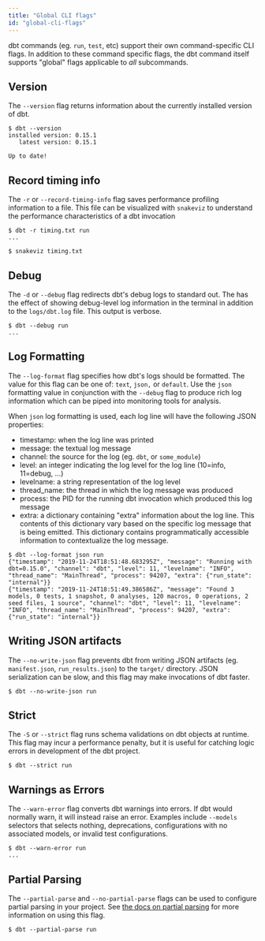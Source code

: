 ```yaml
---
title: "Global CLI flags"
id: "global-cli-flags"
---
```


dbt commands (eg. `run`, `test`, etc) support their own command-specific CLI flags. In addition to these command specific flags, the dbt command itself supports "global" flags applicable to *all* subcommands.

## Version

The `--version`  flag returns information about the currently installed version of dbt.

<File name='Usage'>

```text
$ dbt --version
installed version: 0.15.1
   latest version: 0.15.1

Up to date!
```

</File>

## Record timing info

The `-r` or `--record-timing-info` flag saves performance profiling information to a file. This file can be visualized with `snakeviz` to understand the performance characteristics of a dbt invocation

<File name='Usage'>

```text
$ dbt -r timing.txt run
...

$ snakeviz timing.txt
```

</File>

## Debug
The `-d` or `--debug` flag redirects dbt's debug logs to standard out. The has the effect of showing debug-level log information in the terminal in addition to the `logs/dbt.log` file. This output is verbose.

<File name='Usage'>

```text
$ dbt --debug run
...

```

</File>

## Log Formatting

The `--log-format` flag specifies how dbt's logs should be formatted. The value for this flag can be one of: `text`, `json,` or `default`. Use the `json` formatting value in conjunction with the `--debug` flag to produce rich log information which can be piped into monitoring tools for analysis.

When `json` log formatting is used, each log line will have the following JSON properties:
- timestamp: when the log line was printed
- message: the textual log message
- channel: the source for the log (eg. `dbt`, or `some_module`)
- level: an integer indicating the log level for the log line (10=info, 11=debug, ...)
- levelname: a string representation of the log level
- thread_name: the thread in which the log message was produced
- process: the PID for the running dbt invocation which produced this log message
- extra: a dictionary containing "extra" information about the log line. This contents of this dictionary vary based on the specific log message that is being emitted. This dictionary contains programmatically accessible information to contextualize the log message.

<File name='Usage'>

```text
$ dbt --log-format json run
{"timestamp": "2019-11-24T18:51:48.683295Z", "message": "Running with dbt=0.15.0", "channel": "dbt", "level": 11, "levelname": "INFO", "thread_name": "MainThread", "process": 94207, "extra": {"run_state": "internal"}}
{"timestamp": "2019-11-24T18:51:49.386586Z", "message": "Found 3 models, 0 tests, 1 snapshot, 0 analyses, 120 macros, 0 operations, 2 seed files, 1 source", "channel": "dbt", "level": 11, "levelname": "INFO", "thread_name": "MainThread", "process": 94207, "extra": {"run_state": "internal"}}
```

</File>

## Writing JSON artifacts

The `--no-write-json` flag prevents dbt from writing JSON artifacts (eg. `manifest.json`, `run_results.json`) to the `target/` directory. JSON serialization can be slow, and this flag may make invocations of dbt faster.

<File name='Usage'>

```text
$ dbt --no-write-json run
```

</File>

## Strict

The `-S` or `--strict` flag runs schema validations on dbt objects at runtime. This flag may incur a performance penalty, but it is useful for catching logic errors in development of the dbt project.

<File name='Usage'>

```text
$ dbt --strict run
```

</File>

## Warnings as Errors

The `--warn-error` flag converts dbt warnings into errors. If dbt would normally warn, it will instead raise an error. Examples include `--models` selectors that selects nothing, deprecations, configurations with no associated models, or invalid test configurations.

<File name='Usage'>

```text
$ dbt --warn-error run
...
```

</File>

## Partial Parsing
The `--partial-parse` and `--no-partial-parse` flags can be used to configure partial parsing in your project. See [the docs on partial parsing](configure-your-profile#partial-parsing) for more information on using this flag.

<File name='Usage'>

```text
$ dbt --partial-parse run
```

</File>
